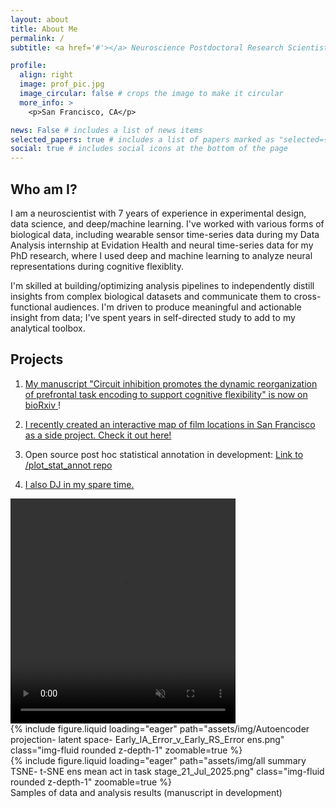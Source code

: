 ```yaml
---
layout: about
title: About Me
permalink: /
subtitle: <a href='#'></a> Neuroscience Postdoctoral Research Scientist at UCSF. Socials are linked below.

profile:
  align: right
  image: prof_pic.jpg
  image_circular: false # crops the image to make it circular
  more_info: >
    <p>San Francisco, CA</p>

news: False # includes a list of news items
selected_papers: true # includes a list of papers marked as "selected={true}"
social: true # includes social icons at the bottom of the page
---
```


## Who am I?

I am a neuroscientist with 7 years of experience in experimental design, data science, and deep/machine learning. I've worked with various forms of biological data, including wearable sensor time-series data during my Data Analysis internship at Evidation Health and neural time-series data for my PhD research, where I used deep and machine learning to analyze neural representations during cognitive flexiblity.

I'm skilled at building/optimizing analysis pipelines to independently distill insights from complex biological datasets and communicate them to cross-functional audiences. I'm driven to produce meaningful and actionable insight from data; I've spent years in self-directed study to add to my analytical toolbox.

## Projects

1. <a href="https://www.biorxiv.org/content/10.1101/2025.08.09.669414v1"> My manuscript "Circuit inhibition promotes the dynamic reorganization of prefrontal task encoding to support cognitive flexibility" is now on bioRxiv </a>!

2. <a href="http://www.moviesofsanfrancisco.info/"> I recently created an interactive map of film locations in San Francisco as a side project. Check it out here! </a>

3. Open source post hoc statistical annotation in development: <a href="https://github.com/cjohnsoncruz/plot_posthoc_test" target="_blank" rel="noopener noreferrer">Link to /plot_stat_annot repo</a>

4. <a href="https://soundcloud.com/djcarloscruzsf" target="_blank" rel="noopener noreferrer">I also DJ in my spare time. </a>

<div class="row mt-3">
    <div class="col-sm mt-3 mt-md-0">
        <video width="360" height="360" autoplay loop muted playsinline>
      <source src="/assets/video/c6_2 veh cells 16x speed.mp4" type="video/mp4">
      Your browser does not support the video tag.
      </video>
    </div>
    <div class="col-sm mt-3 mt-md-0">
      {% include figure.liquid loading="eager" path="assets/img/Autoencoder projection- latent space- Early_IA_Error_v_Early_RS_Error ens.png" class="img-fluid rounded z-depth-1" zoomable=true %}
      </div>
    <div class="col-sm mt-3 mt-md-0">
      {% include figure.liquid loading="eager" path="assets/img/all summary TSNE- t-SNE ens mean act in task stage_21_Jul_2025.png" class="img-fluid rounded z-depth-1" zoomable=true %}
      </div>

</div>
<div class="caption">
    Samples of data and analysis results (manuscript in development)
</div>

